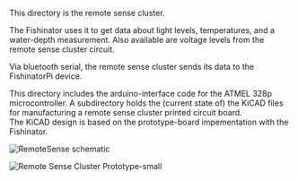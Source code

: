 This directory is the remote sense cluster.

The Fishinator uses it to get data about light levels, temperatures, and 
a water-depth measurement.  Also available are voltage levels from the
remote sense cluster circuit.

Via bluetooth serial, the remote sense cluster sends its data
to the FishinatorPi device.

This directory includes the arduino-interface code for the ATMEL 328p
microcontroller.  A subdirectory holds the (current state of) the
KiCAD files for manufacturing a remote sense cluster printed circuit board.  
The KiCAD design is based on the prototype-board impementation with the Fishinator.

![RemoteSense schematic](https://github.com/user-attachments/assets/2a24a804-4afe-48ba-848e-7956d633f929)

![Remote Sense Cluster Prototype-small](https://github.com/user-attachments/assets/d23274c6-848a-4721-bae0-063ce0db4bba)
